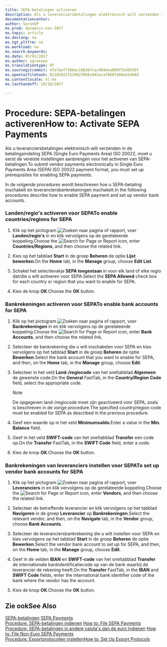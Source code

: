 ```yaml
---
title: SEPA-betalingen activeren
description: Als u leveranciersbetalingen elektronisch wilt verzenden in de betalingsindeling SEPA (Single Euro Payments Area) ISO 20022, moet u eerst de vereiste instellingen aanbrengen voor het activeren van SEPA-betalingen.
documentationcenter: 
author: SorenGP
ms.prod: dynamics-nav-2017
ms.topic: article
ms.devlang: na
ms.tgt_pltfrm: na
ms.workload: na
ms.search.keywords: 
ms.date: 07/01/2017
ms.author: sgroespe
ms.translationtype: HT
ms.sourcegitcommit: 4fefaef7380ac10836fcac404eea006f55d8556f
ms.openlocfilehash: 821039217519d2f066c842aca76687a98ae5d48d
ms.contentlocale: nl-be
ms.lasthandoff: 10/16/2017

---
```

# <a name="how-to-activate-sepa-payments"></a><span data-ttu-id="31dd4-103">Procedure: SEPA-betalingen activeren</span><span class="sxs-lookup"><span data-stu-id="31dd4-103">How to: Activate SEPA Payments</span></span>
<span data-ttu-id="31dd4-104">Als u leveranciersbetalingen elektronisch wilt verzenden in de betalingsindeling SEPA (Single Euro Payments Area) ISO 20022, moet u eerst de vereiste instellingen aanbrengen voor het activeren van SEPA-betalingen.</span><span class="sxs-lookup"><span data-stu-id="31dd4-104">To submit vendor payments electronically in Single Euro Payments Area (SEPA) ISO 20022 payment format, you must set up prerequisites for enabling SEPA payments.</span></span>  
  
 <span data-ttu-id="31dd4-105">In de volgende procedures wordt beschreven hoe u SEPA-betaling inschakelt en leveranciersbankrekeningen inschakelt.</span><span class="sxs-lookup"><span data-stu-id="31dd4-105">In the following procedures describe how to enable SEPA payment and set up vendor bank accounts.</span></span>  
  
### <a name="to-enable-countriesregions-for-sepa"></a><span data-ttu-id="31dd4-106">Landen/regio's activeren voor SEPA</span><span class="sxs-lookup"><span data-stu-id="31dd4-106">To enable countries/regions for SEPA</span></span>  
  
1.  <span data-ttu-id="31dd4-107">Klik op het pictogram ![Zoeken naar pagina of rapport](media/ui-search/search_small.png "pictogram Zoeken naar pagina of rapport"), voer **Landen/regio's** in en klik vervolgens op de gerelateerde koppeling.</span><span class="sxs-lookup"><span data-stu-id="31dd4-107">Choose the ![Search for Page or Report](media/ui-search/search_small.png "Search for Page or Report icon") icon, enter **Countries/Regions**, and then choose the related link.</span></span>  
  
2.  <span data-ttu-id="31dd4-108">Kies op het tabblad **Start** in de groep **Beheren** de optie **Lijst bewerken**.</span><span class="sxs-lookup"><span data-stu-id="31dd4-108">On the **Home** tab, in the **Manage** group, choose **Edit List**.</span></span>  
  
3.  <span data-ttu-id="31dd4-109">Schakel het selectievakje **SEPA toegestaan** in voor elk land of elke regio dat/die u wilt activeren voor SEPA.</span><span class="sxs-lookup"><span data-stu-id="31dd4-109">Select the **SEPA Allowed** check box for each country or region that you want to enable for SEPA.</span></span>  
  
4.  <span data-ttu-id="31dd4-110">Kies de knop **OK**.</span><span class="sxs-lookup"><span data-stu-id="31dd4-110">Choose the **OK** button.</span></span>  
  
### <a name="to-enable-bank-accounts-for-sepa"></a><span data-ttu-id="31dd4-111">Bankrekeningen activeren voor SEPA</span><span class="sxs-lookup"><span data-stu-id="31dd4-111">To enable bank accounts for SEPA</span></span>  
  
1.  <span data-ttu-id="31dd4-112">Klik op het pictogram ![Zoeken naar pagina of rapport](media/ui-search/search_small.png "pictogram Zoeken naar pagina of rapport"), voer **Bankrekeningen** in en klik vervolgens op de gerelateerde koppeling.</span><span class="sxs-lookup"><span data-stu-id="31dd4-112">Choose the ![Search for Page or Report](media/ui-search/search_small.png "Search for Page or Report icon") icon, enter **Bank Accounts**, and then choose the related link.</span></span>  
  
2.  <span data-ttu-id="31dd4-113">Selecteer de bankrekening die u wilt inschakelen voor SEPA en kies vervolgens op het tabblad **Start** in de groep **Beheren** de optie **Bewerken**.</span><span class="sxs-lookup"><span data-stu-id="31dd4-113">Select the bank account that you want to enable for SEPA, and then, on the **Home** tab, in the **Manage** group, choose **Edit**.</span></span>  
  
3.  <span data-ttu-id="31dd4-114">Selecteer in het veld **Land-/regiocode** van het sneltabblad **Algemeen** de gewenste code.</span><span class="sxs-lookup"><span data-stu-id="31dd4-114">On the **General** FastTab, in the **Country/Region Code** field, select the appropriate code.</span></span>  
  
    > [!NOTE]  
    >  <span data-ttu-id="31dd4-115">De opgegeven land-/regiocode moet zijn geactiveerd voor SEPA, zoals is beschreven in de vorige procedure.</span><span class="sxs-lookup"><span data-stu-id="31dd4-115">The specified country/region code must be enabled for SEPA as described in the previous procedure.</span></span>  
  
4.  <span data-ttu-id="31dd4-116">Geef een waarde op in het veld **Minimumsaldo**.</span><span class="sxs-lookup"><span data-stu-id="31dd4-116">Enter a value in the **Min. Balance** field.</span></span>  
  
5.  <span data-ttu-id="31dd4-117">Geef in het veld **SWIFT-code** van het sneltabblad **Transfer** een code op.</span><span class="sxs-lookup"><span data-stu-id="31dd4-117">On the **Transfer** FastTab, in the **SWIFT Code** field, enter a code.</span></span>  
  
6.  <span data-ttu-id="31dd4-118">Kies de knop **OK**.</span><span class="sxs-lookup"><span data-stu-id="31dd4-118">Choose the **OK** button.</span></span>  
  
### <a name="to-set-up-vendor-bank-accounts-for-sepa"></a><span data-ttu-id="31dd4-119">Bankrekeningen van leveranciers instellen voor SEPA</span><span class="sxs-lookup"><span data-stu-id="31dd4-119">To set up vendor bank accounts for SEPA</span></span>  
  
1.  <span data-ttu-id="31dd4-120">Klik op het pictogram ![Zoeken naar pagina of rapport](media/ui-search/search_small.png "pictogram Zoeken naar pagina of rapport"), voer **Leveranciers** in en klik vervolgens op de gerelateerde koppeling.</span><span class="sxs-lookup"><span data-stu-id="31dd4-120">Choose the ![Search for Page or Report](media/ui-search/search_small.png "Search for Page or Report icon") icon, enter **Vendors**, and then choose the related link.</span></span>  
  
2.  <span data-ttu-id="31dd4-121">Selecteer de betreffende leverancier en klik vervolgens op het tabblad **Navigeren** in de groep **Leverancier** op **Bankrekeningen**.</span><span class="sxs-lookup"><span data-stu-id="31dd4-121">Select the relevant vendor, and then, on the **Navigate** tab, in the **Vendor** group, choose **Bank Accounts**.</span></span>  
  
3.  <span data-ttu-id="31dd4-122">Selecteer de leveranciersbankrekening die u wilt instellen voor SEPA en kies vervolgens op het tabblad **Start** in de groep **Beheren** de optie **Bewerken**.</span><span class="sxs-lookup"><span data-stu-id="31dd4-122">Select the vendor bank account to set up for SEPA, and then, on the **Home** tab, in the **Manage** group, choose **Edit**.</span></span>  
  
4.  <span data-ttu-id="31dd4-123">Geef in de velden **IBAN** en **SWIFT-code** van het sneltabblad **Transfer** de internationale bankidentificatiecode op van de bank waarbij de leverancier de rekening heeft.</span><span class="sxs-lookup"><span data-stu-id="31dd4-123">On the **Transfer** FastTab, in the **IBAN** and **SWIFT Code** fields, enter the international bank identifier code of the bank where the vendor has the account.</span></span>  
  
5.  <span data-ttu-id="31dd4-124">Kies de knop **OK**.</span><span class="sxs-lookup"><span data-stu-id="31dd4-124">Choose the **OK** button.</span></span>  
  
## <a name="see-also"></a><span data-ttu-id="31dd4-125">Zie ook</span><span class="sxs-lookup"><span data-stu-id="31dd4-125">See Also</span></span>  
 <span data-ttu-id="31dd4-126">[SEPA-betalingen](sepa-payments.md) </span><span class="sxs-lookup"><span data-stu-id="31dd4-126">[SEPA Payments](sepa-payments.md) </span></span>  
 <span data-ttu-id="31dd4-127">[Procedure: SEPA-betalingen indienen](how-to-file-sepa-payments.md) </span><span class="sxs-lookup"><span data-stu-id="31dd4-127">[How to: File SEPA Payments](how-to-file-sepa-payments.md) </span></span>  
 <span data-ttu-id="31dd4-128">[Procedure: SEPA-betalingen in andere valuta's dan de euro indienen](how-to-file-non-euro-sepa-payments.md) </span><span class="sxs-lookup"><span data-stu-id="31dd4-128">[How to: File Non-Euro SEPA Payments](how-to-file-non-euro-sepa-payments.md) </span></span>  
 [<span data-ttu-id="31dd4-129">Procedure: Exportprotocollen instellen</span><span class="sxs-lookup"><span data-stu-id="31dd4-129">How to: Set Up Export Protocols</span></span>](how-to-set-up-export-protocols.md)
